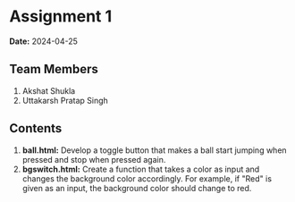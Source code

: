 # Assignment 1

**Date:** 2024-04-25

## Team Members

1. Akshat Shukla
2. Uttakarsh Pratap Singh

## Contents

1. **ball.html:** Develop a toggle button that makes a ball start jumping when pressed and stop when pressed again.
2. **bgswitch.html:** Create a function that takes a color as input and changes the background color accordingly. For example, if "Red" is given as an input, the background color should change to red.
